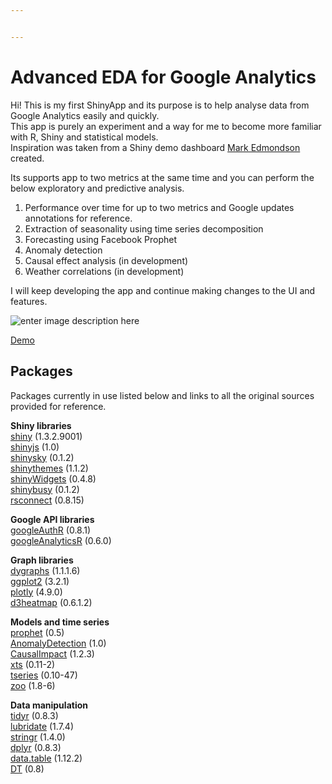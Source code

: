 ```yaml
---


---
```


<h1 id="advanced-eda-for-google-analytics">Advanced EDA for Google Analytics</h1>
<p>Hi! This is my first ShinyApp and its purpose is to help analyse data from Google Analytics easily and quickly.<br>
This app is purely an experiment and a way for me to become more familiar with R, Shiny and statistical models.<br>
Inspiration was taken from a Shiny demo dashboard <a href="https://github.com/MarkEdmondson1234">Mark Edmondson</a> created.</p>
<p>Its supports app to two metrics at the same time and you can perform the below exploratory and predictive analysis.</p>
<ol>
<li>Performance over time for up to two metrics and Google updates annotations for reference.</li>
<li>Extraction of seasonality using time series decomposition</li>
<li>Forecasting using Facebook Prophet</li>
<li>Anomaly detection</li>
<li>Causal effect analysis (in development)</li>
<li>Weather correlations (in development)</li>
</ol>
<p>I will keep developing the app and continue making changes to the UI and features.</p>
<p><img src="https://lh3.googleusercontent.com/3OXPPsYZeviYKZwUt_ktvN3kpN-7HW-RMOSqvdVEGzZtUagIAyuYnttbDyRPqYbGIxWHC7BmfbiW" alt="enter image description here"></p>
<p><a href="https://karapalidis.com/advanced-eda/">Demo</a></p>
<h2 id="packages">Packages</h2>
<p>Packages currently in use listed below and links to all the original sources provided for reference.</p>
<p><strong>Shiny libraries</strong><br>
<a href="https://github.com/rstudio/shiny">shiny</a> (1.3.2.9001)<br>
<a href="https://github.com/daattali/shinyjs">shinyjs</a> (1.0)<br>
<a href="https://github.com/AnalytixWare/ShinySky">shinysky</a> (0.1.2)<br>
<a href="https://github.com/rstudio/shinythemes">shinythemes</a> (1.1.2)<br>
<a href="https://github.com/dreamRs/shinyWidgets">shinyWidgets</a> (0.4.8)<br>
<a href="https://github.com/dreamRs/shinybusy">shinybusy</a> (0.1.2)<br>
<a href="https://github.com/rstudio/rsconnect">rsconnect</a> (0.8.15)</p>
<p><strong>Google API libraries</strong><br>
<a href="https://code.markedmondson.me/googleAuthR/">googleAuthR</a> (0.8.1)<br>
<a href="https://code.markedmondson.me/googleAnalyticsR/">googleAnalyticsR</a> (0.6.0)</p>
<p><strong>Graph libraries</strong><br>
<a href="https://github.com/rstudio/dygraphs">dygraphs</a> (1.1.1.6)<br>
<a href="https://cran.r-project.org/web/packages/ggplot2/index.html">ggplot2</a> (3.2.1)<br>
<a href="https://cran.r-project.org/web/packages/plotly/index.html">plotly</a> (4.9.0)<br>
<a href="https://github.com/rstudio/d3heatmap">d3heatmap</a> (0.6.1.2)</p>
<p><strong>Models and time series</strong><br>
<a href="https://facebook.github.io/prophet/">prophet</a> (0.5)<br>
<a href="https://github.com/twitter/AnomalyDetection">AnomalyDetection</a> (1.0)<br>
<a href="https://github.com/google/CausalImpact">CausalImpact</a> (1.2.3)<br>
<a href="https://cran.r-project.org/web/packages/xts/index.html">xts</a> (0.11-2)<br>
<a href="https://cran.r-project.org/web/packages/tseries/index.html">tseries</a> (0.10-47)<br>
<a href="https://cran.r-project.org/web/packages/zoo/index.html">zoo</a> (1.8-6)</p>
<p><strong>Data manipulation</strong><br>
<a href="https://uc-r.github.io/tidyr">tidyr</a> (0.8.3)<br>
<a href="https://cran.rstudio.com/web/packages/lubridate/lubridate.pdf">lubridate</a> (1.7.4)<br>
<a href="https://cran.r-project.org/web/packages/stringr/vignettes/stringr.html">stringr</a> (1.4.0)<br>
<a href="https://cran.r-project.org/web/packages/dplyr/vignettes/dplyr.html">dplyr</a> (0.8.3)<br>
<a href="https://cran.r-project.org/web/packages/data.table/vignettes/datatable-intro.html">data.table</a> (1.12.2)<br>
<a href="https://rstudio.github.io/DT/">DT</a> (0.8)</p>

